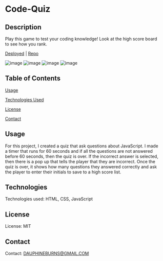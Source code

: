 # Code-Quiz

## Description
Play this game to test your coding knowledge! Look at the high score board to see how you rank.

[Deployed](https://burnsgirl.github.io/Code-Quiz/)    |    [Repo](https://github.com/burnsgirl/Code-Quiz)

![image](https://user-images.githubusercontent.com/77900224/119238778-b37c3800-bb12-11eb-877e-4f69d36ffb25.png)
![image](https://user-images.githubusercontent.com/77900224/119240404-4a4df200-bb1d-11eb-8b7b-8894e907528a.png)
![image](https://user-images.githubusercontent.com/77900224/119240436-81240800-bb1d-11eb-8bcd-97956cd333b0.png)
![image](https://user-images.githubusercontent.com/77900224/119240439-85502580-bb1d-11eb-915b-48b4ad2080eb.png)


## Table of Contents

[Usage](#usage)

[Technologies Used](#technologies)

[License](#license)

[Contact](#contact)



## Usage
For this project, I created a quiz that ask questions about JavaScript. I made a timer that runs for 60 seconds and if all the questions are not answered before 60 seconds, then the quiz is over. If the incorrect answer is selected, then there is a pop up that tells the player that they are incorrect. Once the quiz is over, it shows how many questions they answered correctly and ask the player to enter their initials to save to a high score list.

## Technologies
Technologies used: HTML, CSS, JavaScript

## License
License: MIT

## Contact
Contact: DAUPHINEBURNS@GMAIL.COM
